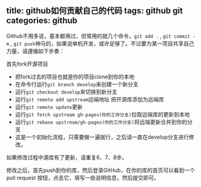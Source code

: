 title: github如何贡献自己的代码
tags: github git
categories: github
---

Github不用多说，基本都用过，但常用的就几个命令，`git add .` , `git commit -m` , `git push`神马的，如果说单机开发，或许足够了。不过要为某一项目共享自己力量，请遵循如下步奏：

首先fork开源项目

* 把fork过去的项目也就是你的项目clone到你的本地
* 在命令行运行`git branch develop`来创建一个新分支
* 运行`git checkout develop`来切换到新分支
* 运行`git remote add upstream`远端地址 把开源库添加为远端库
* 运行`git remote update`更新
* 运行`git fetch upstream gh-pages(你的工作分支)`拉取远端库的更新到本地
* 运行`git rebase upstream/gh-pages(你的工作分支)`将远端更新合并到你的分支
* 这是一个初始化流程，只需要做一遍就行，之后请一直在develop分支进行修改。

如果修改过程中源库有了更新，请重复6、7、8步。

修改之后，首先push到你的库，然后登录GitHub，在你的库的首页可以看到一个pull request 按钮，点击它，填写一些说明信息，然后提交即可。
